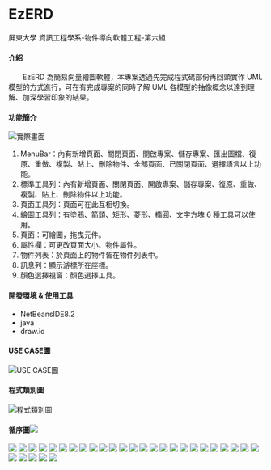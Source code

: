 # EzERD

屏東大學 資訊工程學系-物件導向軟體工程-第六組

#### 介紹
　　EzERD 為簡易向量繪圖軟體，本專案透過先完成程式碼部份再回頭實作 UML 模型的方式進行，可在有完成專案的同時了解 UML 各模型的抽像概念以達到理解、加深學習印象的結果。

#### 功能簡介
![實際畫面](https://raw.githubusercontent.com/MTsung/EzERD/master/cover.png)
1.  MenuBar：內有新增頁面、關閉頁面、開啟專案、儲存專案、匯出圖檔、復原、重做、複製、貼上、刪除物件、全部頁面、已關閉頁面、選擇語言以上功能。
2.  標準工具列：內有新增頁面、關閉頁面、開啟專案、儲存專案、復原、重做、複製、貼上、刪除物件以上功能。
3.  頁面工具列：頁面可在此互相切換。
4.  繪圖工具列：有塗鴉、箭頭、矩形、菱形、橢圓、文字方塊 6 種工具可以使用。
5.  頁面：可繪圖，拖曳元件。
6.  屬性欄：可更改頁面大小、物件屬性。
7.  物件列表：於頁面上的物件皆在物件列表中。
8.  訊息列：顯示游標所在座標。
9.  顏色選擇視窗：顏色選擇工具。

#### 開發環境 & 使用工具
* NetBeansIDE8.2
* java
* draw.io

#### USE CASE圖
![USE CASE圖](https://raw.githubusercontent.com/MTsung/EzERD/master/UML%E5%9C%96/USE%20CASE.png)

#### 程式類別圖
![程式類別圖](https://raw.githubusercontent.com/MTsung/EzERD/master/UML%E5%9C%96/%E9%A1%9E%E5%88%A5%E5%9C%96.png)

#### 循序圖![](https://raw.githubusercontent.com/MTsung/EzERD/master/UML%E5%9C%96/%E5%BE%AA%E5%BA%8F%E5%9C%96/%E5%BE%AA%E5%BA%8F%E5%9C%96%20(0).png)
![](https://raw.githubusercontent.com/MTsung/EzERD/master/UML%E5%9C%96/%E5%BE%AA%E5%BA%8F%E5%9C%96/%E5%BE%AA%E5%BA%8F%E5%9C%96%20(1).png)
![](https://raw.githubusercontent.com/MTsung/EzERD/master/UML%E5%9C%96/%E5%BE%AA%E5%BA%8F%E5%9C%96/%E5%BE%AA%E5%BA%8F%E5%9C%96%20(2).png)
![](https://raw.githubusercontent.com/MTsung/EzERD/master/UML%E5%9C%96/%E5%BE%AA%E5%BA%8F%E5%9C%96/%E5%BE%AA%E5%BA%8F%E5%9C%96%20(3).png)
![](https://raw.githubusercontent.com/MTsung/EzERD/master/UML%E5%9C%96/%E5%BE%AA%E5%BA%8F%E5%9C%96/%E5%BE%AA%E5%BA%8F%E5%9C%96%20(4).png)
![](https://raw.githubusercontent.com/MTsung/EzERD/master/UML%E5%9C%96/%E5%BE%AA%E5%BA%8F%E5%9C%96/%E5%BE%AA%E5%BA%8F%E5%9C%96%20(5).png)
![](https://raw.githubusercontent.com/MTsung/EzERD/master/UML%E5%9C%96/%E5%BE%AA%E5%BA%8F%E5%9C%96/%E5%BE%AA%E5%BA%8F%E5%9C%96%20(6).png)
![](https://raw.githubusercontent.com/MTsung/EzERD/master/UML%E5%9C%96/%E5%BE%AA%E5%BA%8F%E5%9C%96/%E5%BE%AA%E5%BA%8F%E5%9C%96%20(7).png)
![](https://raw.githubusercontent.com/MTsung/EzERD/master/UML%E5%9C%96/%E5%BE%AA%E5%BA%8F%E5%9C%96/%E5%BE%AA%E5%BA%8F%E5%9C%96%20(8).png)
![](https://raw.githubusercontent.com/MTsung/EzERD/master/UML%E5%9C%96/%E5%BE%AA%E5%BA%8F%E5%9C%96/%E5%BE%AA%E5%BA%8F%E5%9C%96%20(9).png)
![](https://raw.githubusercontent.com/MTsung/EzERD/master/UML%E5%9C%96/%E5%BE%AA%E5%BA%8F%E5%9C%96/%E5%BE%AA%E5%BA%8F%E5%9C%96%20(10).png)
![](https://raw.githubusercontent.com/MTsung/EzERD/master/UML%E5%9C%96/%E5%BE%AA%E5%BA%8F%E5%9C%96/%E5%BE%AA%E5%BA%8F%E5%9C%96%20(11).png)
![](https://raw.githubusercontent.com/MTsung/EzERD/master/UML%E5%9C%96/%E5%BE%AA%E5%BA%8F%E5%9C%96/%E5%BE%AA%E5%BA%8F%E5%9C%96%20(12).png)
![](https://raw.githubusercontent.com/MTsung/EzERD/master/UML%E5%9C%96/%E5%BE%AA%E5%BA%8F%E5%9C%96/%E5%BE%AA%E5%BA%8F%E5%9C%96%20(13).png)
![](https://raw.githubusercontent.com/MTsung/EzERD/master/UML%E5%9C%96/%E5%BE%AA%E5%BA%8F%E5%9C%96/%E5%BE%AA%E5%BA%8F%E5%9C%96%20(14).png)
![](https://raw.githubusercontent.com/MTsung/EzERD/master/UML%E5%9C%96/%E5%BE%AA%E5%BA%8F%E5%9C%96/%E5%BE%AA%E5%BA%8F%E5%9C%96%20(15).png)
![](https://raw.githubusercontent.com/MTsung/EzERD/master/UML%E5%9C%96/%E5%BE%AA%E5%BA%8F%E5%9C%96/%E5%BE%AA%E5%BA%8F%E5%9C%96%20(16).png)
![](https://raw.githubusercontent.com/MTsung/EzERD/master/UML%E5%9C%96/%E5%BE%AA%E5%BA%8F%E5%9C%96/%E5%BE%AA%E5%BA%8F%E5%9C%96%20(17).png)
![](https://raw.githubusercontent.com/MTsung/EzERD/master/UML%E5%9C%96/%E5%BE%AA%E5%BA%8F%E5%9C%96/%E5%BE%AA%E5%BA%8F%E5%9C%96%20(18).png)
![](https://raw.githubusercontent.com/MTsung/EzERD/master/UML%E5%9C%96/%E5%BE%AA%E5%BA%8F%E5%9C%96/%E5%BE%AA%E5%BA%8F%E5%9C%96%20(19).png)
![](https://raw.githubusercontent.com/MTsung/EzERD/master/UML%E5%9C%96/%E5%BE%AA%E5%BA%8F%E5%9C%96/%E5%BE%AA%E5%BA%8F%E5%9C%96%20(20).png)
![](https://raw.githubusercontent.com/MTsung/EzERD/master/UML%E5%9C%96/%E5%BE%AA%E5%BA%8F%E5%9C%96/%E5%BE%AA%E5%BA%8F%E5%9C%96%20(21).png)
![](https://raw.githubusercontent.com/MTsung/EzERD/master/UML%E5%9C%96/%E5%BE%AA%E5%BA%8F%E5%9C%96/%E5%BE%AA%E5%BA%8F%E5%9C%96%20(22).png)
![](https://raw.githubusercontent.com/MTsung/EzERD/master/UML%E5%9C%96/%E5%BE%AA%E5%BA%8F%E5%9C%96/%E5%BE%AA%E5%BA%8F%E5%9C%96%20(23).png)
![](https://raw.githubusercontent.com/MTsung/EzERD/master/UML%E5%9C%96/%E5%BE%AA%E5%BA%8F%E5%9C%96/%E5%BE%AA%E5%BA%8F%E5%9C%96%20(24).png)
![](https://raw.githubusercontent.com/MTsung/EzERD/master/UML%E5%9C%96/%E5%BE%AA%E5%BA%8F%E5%9C%96/%E5%BE%AA%E5%BA%8F%E5%9C%96%20(25).png)
![](https://raw.githubusercontent.com/MTsung/EzERD/master/UML%E5%9C%96/%E5%BE%AA%E5%BA%8F%E5%9C%96/%E5%BE%AA%E5%BA%8F%E5%9C%96%20(26).png)
![](https://raw.githubusercontent.com/MTsung/EzERD/master/UML%E5%9C%96/%E5%BE%AA%E5%BA%8F%E5%9C%96/%E5%BE%AA%E5%BA%8F%E5%9C%96%20(27).png)
![](https://raw.githubusercontent.com/MTsung/EzERD/master/UML%E5%9C%96/%E5%BE%AA%E5%BA%8F%E5%9C%96/%E5%BE%AA%E5%BA%8F%E5%9C%96%20(28).png)
![](https://raw.githubusercontent.com/MTsung/EzERD/master/UML%E5%9C%96/%E5%BE%AA%E5%BA%8F%E5%9C%96/%E5%BE%AA%E5%BA%8F%E5%9C%96%20(29).png)
![](https://raw.githubusercontent.com/MTsung/EzERD/master/UML%E5%9C%96/%E5%BE%AA%E5%BA%8F%E5%9C%96/%E5%BE%AA%E5%BA%8F%E5%9C%96%20(30).png)

